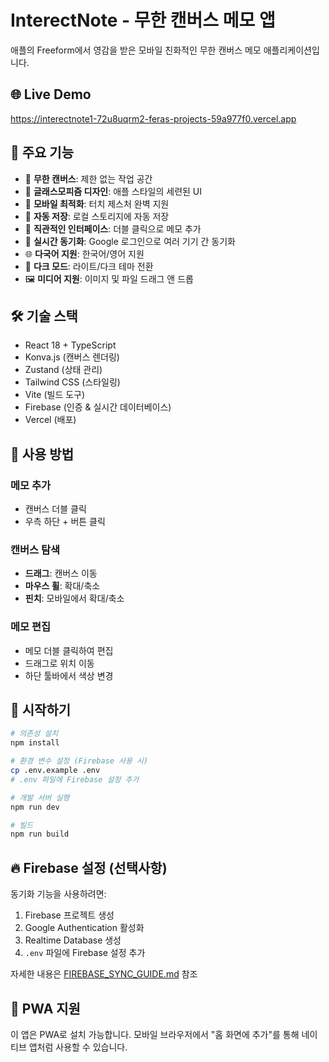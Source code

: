 # InterectNote - 무한 캔버스 메모 앱

애플의 Freeform에서 영감을 받은 모바일 친화적인 무한 캔버스 메모 애플리케이션입니다.

## 🌐 Live Demo
https://interectnote1-72u8uqrm2-feras-projects-59a977f0.vercel.app

## 🚀 주요 기능

- 📝 **무한 캔버스**: 제한 없는 작업 공간
- 🎨 **글래스모피즘 디자인**: 애플 스타일의 세련된 UI
- 📱 **모바일 최적화**: 터치 제스처 완벽 지원
- 💾 **자동 저장**: 로컬 스토리지에 자동 저장
- 🎯 **직관적인 인터페이스**: 더블 클릭으로 메모 추가
- 🔄 **실시간 동기화**: Google 로그인으로 여러 기기 간 동기화
- 🌐 **다국어 지원**: 한국어/영어 지원
- 🌙 **다크 모드**: 라이트/다크 테마 전환
- 🖼️ **미디어 지원**: 이미지 및 파일 드래그 앤 드롭

## 🛠 기술 스택

- React 18 + TypeScript
- Konva.js (캔버스 렌더링)
- Zustand (상태 관리)
- Tailwind CSS (스타일링)
- Vite (빌드 도구)
- Firebase (인증 & 실시간 데이터베이스)
- Vercel (배포)

## 📱 사용 방법

### 메모 추가
- 캔버스 더블 클릭
- 우측 하단 + 버튼 클릭

### 캔버스 탐색
- **드래그**: 캔버스 이동
- **마우스 휠**: 확대/축소
- **핀치**: 모바일에서 확대/축소

### 메모 편집
- 메모 더블 클릭하여 편집
- 드래그로 위치 이동
- 하단 툴바에서 색상 변경

## 🚀 시작하기

```bash
# 의존성 설치
npm install

# 환경 변수 설정 (Firebase 사용 시)
cp .env.example .env
# .env 파일에 Firebase 설정 추가

# 개발 서버 실행
npm run dev

# 빌드
npm run build
```

## 🔥 Firebase 설정 (선택사항)

동기화 기능을 사용하려면:
1. Firebase 프로젝트 생성
2. Google Authentication 활성화
3. Realtime Database 생성
4. `.env` 파일에 Firebase 설정 추가

자세한 내용은 [FIREBASE_SYNC_GUIDE.md](./FIREBASE_SYNC_GUIDE.md) 참조

## 📱 PWA 지원

이 앱은 PWA로 설치 가능합니다. 모바일 브라우저에서 "홈 화면에 추가"를 통해 네이티브 앱처럼 사용할 수 있습니다. 
<!-- Trigger rebuild -->
